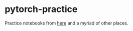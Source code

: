 # pytorch-practice

Practice notebooks from [here](https://drive.google.com/drive/folders/0B41Zbb4c8HVyUndGdGdJSXd5d3M) and a myriad of other places.
